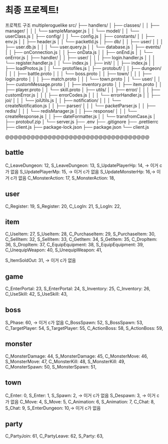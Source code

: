 # 최종 프로젝트!

프로젝트 구조
multipleroguelike
src/
├── handlers/
│ ├── classes/
│ │ ├── manager/
│ │ │ └── sampleManager.js
│ │ └── model/
│ │ └── userClass.js
│ ├── config/
│ │ └── config.js
│ ├── constants/
│ │ ├── env.js
│ │ ├── header.js
│ │ └── packetId.js
│ ├── db/
│ │ ├── user/
│ │ │ ├── user.db.js
│ │ │ └── user.query.js
│ │ └── database.js
│ ├── events/
│ │ ├── onConnection.js
│ │ ├── onData.js
│ │ ├── onEnd.js
│ │ └── onError.js
│ ├── handler/
│ │ ├── user/
│ │ │ ├── login.handler.js
│ │ │ └── register.handler.js
│ │ └── index.js
│ ├── init/
│ │ ├── index.js
│ │ ├── loadProtos.js
│ │ └── protofiles.js
│ ├── protobuf/
│ │ ├── dungeon/
│ │ │ ├── battle.proto
│ │ │ └── boss.proto
│ │ ├── town/
│ │ │ ├── login.proto
│ │ │ ├── match.proto
│ │ │ └── town.proto
│ │ └── user/
│ │ ├── customMessage.proto
│ │ ├── inventory.proto
│ │ ├── item.proto
│ │ ├── player.proto
│ │ └── skill.proto
│ ├── utils/
│ │ ├── error/
│ │ │ ├── customError.js
│ │ │ ├── errorCodes.js
│ │ │ └── errorHandler.js
│ │ ├── joi/
│ │ │ └── joiUtils.js
│ │ ├── notification/
│ │ │ └── createNotification.js
│ │ ├── parser/
│ │ │ └── packetParser.js
│ │ ├── redis/
│ │ │ └── redisManager.js
│ │ ├── response/
│ │ │ └── createResponse.js
│ │ ├── dateFormatter.js
│ │ └── transfromCase.js
│ ├── protobuf.zip
│ └── server.js
├── .env
├── .gitignore
├── .prettierrc
├── client.js
├── package-lock.json
├── package.json
└── client.js

@@@@@@@@@@@@@@@@@@@@@@@@@@@@@@@@@@

## battle

C_LeaveDungeon: 12,
S_LeaveDungeon: 13,
S_UpdatePlayerHp: 14, -> 이거 c가 없음
S_UpdatePlayerMp: 15, -> 이거 c가 없음
S_UpdateMonsterHp: 16,-> 이거 c가 없음
C_MonsterAction: 17,
S_MonsterAction: 18,

## user

C_Register: 19,
S_Register: 20,
C_LogIn: 21,
S_LogIn: 22,

## item

C_UseItem: 27,
S_UseItem: 28,
C_PurchaseItem: 29,
S_PurchaseItem: 30,
C_SellItem: 32,
S_SellItem: 33,
C_GetItem: 34,
S_GetItem: 35,
C_DropItem: 36,
S_DropItem: 37,
C_EquipEquipment: 38,
S_EquipEquipment: 39,
C_UnequipWeapon: 40,
S_UnequipWeapon: 41,

S_ItemSoldOut: 31, -> 이거 c가 없음

## game

C_EnterPortal: 23,
S_EnterPortal: 24,
S_Inventory: 25,
C_Inventory: 26,
C_UseSkill: 42,
S_UseSkill: 43,

## boss

S_Phase: 60, -> 이거 c가 없음
C_BossSpawn: 52,
S_BossSpawn: 53,
C_TargetPlayer: 54,
S_TargetPlayer: 55,
C_ActionBoss: 58,
S_ActionBoss: 59,

## monster

C_MonsterDamage: 44,
S_MonsterDamage: 45,
C_MonsterMove: 46,
S_MonsterMove: 47,
C_MonsterKill: 48,
S_MonsterKill: 49,
C_MonsterSpawn: 50,
S_MonsterSpawn: 51,

## town

C_Enter: 0,
S_Enter: 1,
S_Spawn: 2, -> 이거 c가 없음
S_Despawn: 3, -> 이거 c가 없음
C_Move: 4,
S_Move: 5,
C_Animation: 6,
S_Animation: 7,
C_Chat: 8,
S_Chat: 9,
S_EnterDungeon: 10,-> 이거 c가 없음

## party

C_PartyJoin: 61,
C_PartyLeave: 62,
S_Party: 63,
